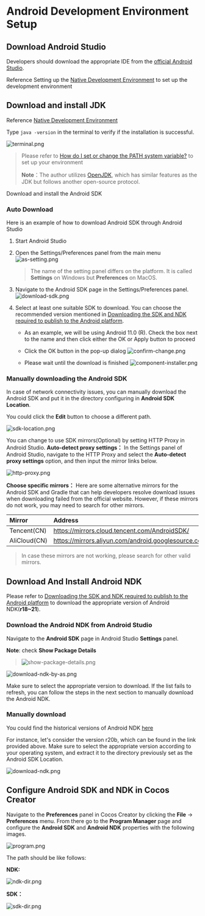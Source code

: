 # Android Development Environment Setup

## Download Android Studio

Developers should download the appropriate IDE from the [official Android Studio](https://developer.android.com/studio).

Reference Setting up the [Native Development Environment](../setup-native-development.md#Android%20Platform%20Dependencies) to set up the development environment

## Download and install JDK

Reference [Native Development Environment](../setup-native-development.md#Downloading%20the%20Java%20SDK (JDK))

Type `java -version` in the terminal to verify if the installation is successful.

![terminal.png](images/terminal.png)

> Please refer to [How do I set or change the PATH system variable?](https://www.java.com/en/download/help/path.html) to set up your environment<br>
>
> **Note**：The author utilizes [OpenJDK](https://openjdk.org/), which has similar features as the JDK but follows another open-source protocol.

Download and install the Android SDK

### Auto Download

Here is an example of how to download Android SDK through Android Studio

1. Start Android Studio

2. Open the Settings/Preferences panel from the main menu
    ![as-setting.png](images/as-setting.png)

    > The name of the setting panel differs on the platform. It is called **Settings** on Windows but **Preferences** on MacOS.

3. Navigate to the Android SDK page in the Settings/Preferences panel.
    ![download-sdk.png](images/download-sdk.png)

4. Select at least one suitable SDK to download. You can choose the recommended version mentioned in [Downloading the SDK and NDK required to publish to the Android platform](../setup-native-development.md#Downloading%20the20SDK20and20NDK20required20to20publish20to20the%20Android%20platform).

    - As an example, we will be using Android 11.0 (R). Check the box next to the name and then click either the OK or Apply button to proceed

    - Click the OK button in the pop-up dialog
        ![confirm-change.png](images/confirm-change.png)

    - Please wait until the download is finished
        ![component-installer.png](images/component-installer.png)

### Manually downloading the Android SDK

In case of network connectivity issues, you can manually download the Android SDK and put it in the directory configuring in **Android SDK Location**.

You could click the **Edit** button to choose a different path.

![sdk-location.png](images/sdk-location.png)

You can change to use SDK mirrors(Optional) by setting HTTP Proxy in Android Studio.
**Auto-detect proxy settings：** In the Settings panel of Android Studio, navigate to the HTTP Proxy and select the **Auto-detect proxy settings** option, and then input the mirror links below.

![http-proxy.png](images/http-proxy.png)

**Choose specific mirrors：** Here are some alternative mirrors for the Android SDK and Gradle that can help developers resolve download issues when downloading failed from the official website. However, if these mirrors do not work, you may need to search for other mirrors.

| Mirror   | Address                                                |
| :------- | :----------------------------------------------------- |
| Tencent(CN)  | <https://mirrors.cloud.tencent.com/AndroidSDK/>        |
| AliCloud(CN) | <https://mirrors.aliyun.com/android.googlesource.com/> |

> In case these mirrors are not working, please search for other valid mirrors.

## Download And Install Android NDK

Please refer to [Downloading the SDK and NDK required to publish to the Android platform](../setup-native-development.md#Downloading%20the%20SDK%20and%20NDK%20required%20to%20publish%20to%20the%20Android%20platform) to download the appropriate version of Android NDK(**r18~21**).

### Download the Android NDK from Android Studio

Navigate to the **Android SDK** page in Android Studio **Settings** panel.

**Note**: check **Show Package Details**
> ![show-package-details.png](images/show-package-details.png)

![download-ndk-by-as.png](images/download-ndk-by-as.png)

Make sure to select the appropriate version to download. If the list fails to refresh, you can follow the steps in the next section to manually download the Android NDK.

### Manually download

You could find the historical versions of Android NDK [here](https://github.com/android/ndk/wiki/Unsupported-Downloads#r20b)

For instance, let's consider the version r20b, which can be found in the link provided above. Make sure to select the appropriate version according to your operating system, and extract it to the directory previously set as the Android SDK Location.

![download-ndk.png](images/download-ndk.png)

## Configure Android SDK and NDK in Cocos Creator

Navigate to the **Preferences** panel in Cocos Creator by clicking the **File** -> **Preferences** menu. From there go to the **Program Manager** page and configure the **Android SDK** and **Android NDK** properties with the following images.

![program.png](images/program.png)

The path should be like follows:

**NDK:**

![ndk-dir.png](images/ndk-dir.png)

**SDK：**

![sdk-dir.png](images/sdk-dir.png)

